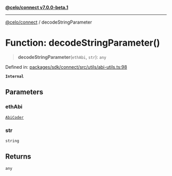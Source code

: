 [**@celo/connect v7.0.0-beta.1**](../README.md)

***

[@celo/connect](../globals.md) / decodeStringParameter

# Function: decodeStringParameter()

> **decodeStringParameter**(`ethAbi`, `str`): `any`

Defined in: [packages/sdk/connect/src/utils/abi-utils.ts:98](https://github.com/celo-org/developer-tooling/blob/master/packages/sdk/connect/src/utils/abi-utils.ts#L98)

**`Internal`**

## Parameters

### ethAbi

[`AbiCoder`](../interfaces/AbiCoder.md)

### str

`string`

## Returns

`any`
